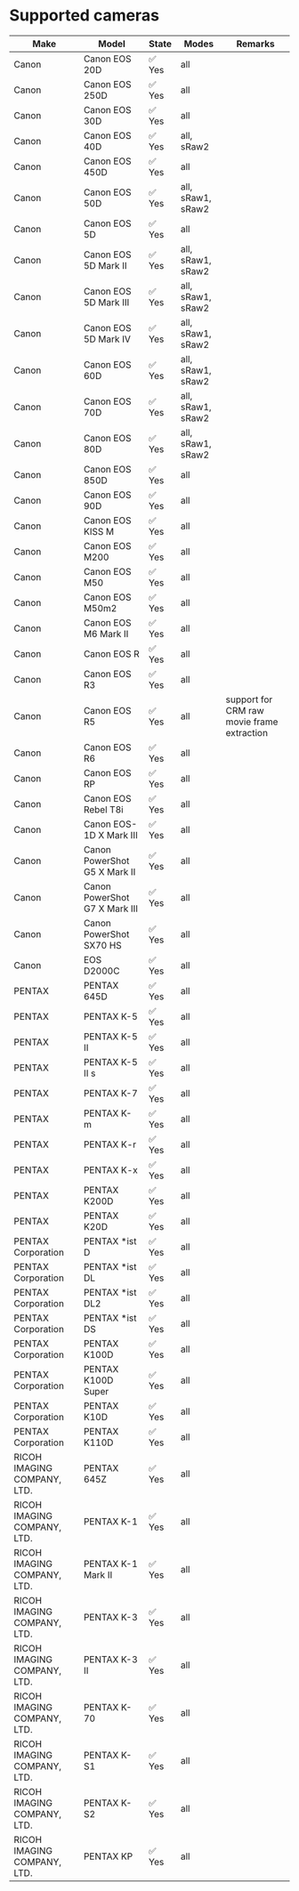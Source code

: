 # Supported cameras

| Make  | Model        | State   | Modes     | Remarks   |
|-------|--------------|---------|-----------|-----------|
|Canon                        | Canon EOS 20D                 | ✅ Yes | all |  |
|Canon                        | Canon EOS 250D                | ✅ Yes | all |  |
|Canon                        | Canon EOS 30D                 | ✅ Yes | all |  |
|Canon                        | Canon EOS 40D                 | ✅ Yes | all, sRaw2 |  |
|Canon                        | Canon EOS 450D                | ✅ Yes | all |  |
|Canon                        | Canon EOS 50D                 | ✅ Yes | all, sRaw1, sRaw2 |  |
|Canon                        | Canon EOS 5D                  | ✅ Yes | all |  |
|Canon                        | Canon EOS 5D Mark II          | ✅ Yes | all, sRaw1, sRaw2 |  |
|Canon                        | Canon EOS 5D Mark III         | ✅ Yes | all, sRaw1, sRaw2 |  |
|Canon                        | Canon EOS 5D Mark IV          | ✅ Yes | all, sRaw1, sRaw2 |  |
|Canon                        | Canon EOS 60D                 | ✅ Yes | all, sRaw1, sRaw2 |  |
|Canon                        | Canon EOS 70D                 | ✅ Yes | all, sRaw1, sRaw2 |  |
|Canon                        | Canon EOS 80D                 | ✅ Yes | all, sRaw1, sRaw2 |  |
|Canon                        | Canon EOS 850D                | ✅ Yes | all |  |
|Canon                        | Canon EOS 90D                 | ✅ Yes | all |  |
|Canon                        | Canon EOS KISS M              | ✅ Yes | all |  |
|Canon                        | Canon EOS M200                | ✅ Yes | all |  |
|Canon                        | Canon EOS M50                 | ✅ Yes | all |  |
|Canon                        | Canon EOS M50m2               | ✅ Yes | all |  |
|Canon                        | Canon EOS M6 Mark II          | ✅ Yes | all |  |
|Canon                        | Canon EOS R                   | ✅ Yes | all |  |
|Canon                        | Canon EOS R3                  | ✅ Yes | all |  |
|Canon                        | Canon EOS R5                  | ✅ Yes | all | support for CRM raw movie frame extraction |
|Canon                        | Canon EOS R6                  | ✅ Yes | all |  |
|Canon                        | Canon EOS RP                  | ✅ Yes | all |  |
|Canon                        | Canon EOS Rebel T8i           | ✅ Yes | all |  |
|Canon                        | Canon EOS-1D X Mark III       | ✅ Yes | all |  |
|Canon                        | Canon PowerShot G5 X Mark II  | ✅ Yes | all |  |
|Canon                        | Canon PowerShot G7 X Mark III | ✅ Yes | all |  |
|Canon                        | Canon PowerShot SX70 HS       | ✅ Yes | all |  |
|Canon                        | EOS D2000C                    | ✅ Yes | all |  |
|PENTAX                       | PENTAX 645D                   | ✅ Yes | all |  |
|PENTAX                       | PENTAX K-5                    | ✅ Yes | all |  |
|PENTAX                       | PENTAX K-5 II                 | ✅ Yes | all |  |
|PENTAX                       | PENTAX K-5 II s               | ✅ Yes | all |  |
|PENTAX                       | PENTAX K-7                    | ✅ Yes | all |  |
|PENTAX                       | PENTAX K-m                    | ✅ Yes | all |  |
|PENTAX                       | PENTAX K-r                    | ✅ Yes | all |  |
|PENTAX                       | PENTAX K-x                    | ✅ Yes | all |  |
|PENTAX                       | PENTAX K200D                  | ✅ Yes | all |  |
|PENTAX                       | PENTAX K20D                   | ✅ Yes | all |  |
|PENTAX Corporation           | PENTAX *ist D                 | ✅ Yes | all |  |
|PENTAX Corporation           | PENTAX *ist DL                | ✅ Yes | all |  |
|PENTAX Corporation           | PENTAX *ist DL2               | ✅ Yes | all |  |
|PENTAX Corporation           | PENTAX *ist DS                | ✅ Yes | all |  |
|PENTAX Corporation           | PENTAX K100D                  | ✅ Yes | all |  |
|PENTAX Corporation           | PENTAX K100D Super            | ✅ Yes | all |  |
|PENTAX Corporation           | PENTAX K10D                   | ✅ Yes | all |  |
|PENTAX Corporation           | PENTAX K110D                  | ✅ Yes | all |  |
|RICOH IMAGING COMPANY, LTD.  | PENTAX 645Z                   | ✅ Yes | all |  |
|RICOH IMAGING COMPANY, LTD.  | PENTAX K-1                    | ✅ Yes | all |  |
|RICOH IMAGING COMPANY, LTD.  | PENTAX K-1 Mark II            | ✅ Yes | all |  |
|RICOH IMAGING COMPANY, LTD.  | PENTAX K-3                    | ✅ Yes | all |  |
|RICOH IMAGING COMPANY, LTD.  | PENTAX K-3 II                 | ✅ Yes | all |  |
|RICOH IMAGING COMPANY, LTD.  | PENTAX K-70                   | ✅ Yes | all |  |
|RICOH IMAGING COMPANY, LTD.  | PENTAX K-S1                   | ✅ Yes | all |  |
|RICOH IMAGING COMPANY, LTD.  | PENTAX K-S2                   | ✅ Yes | all |  |
|RICOH IMAGING COMPANY, LTD.  | PENTAX KP                     | ✅ Yes | all |  |

